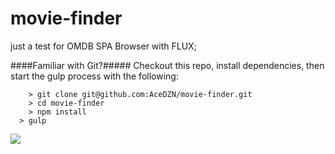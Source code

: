 # movie-finder
just a test for OMDB SPA Browser with FLUX;

####Familiar with Git?#####
Checkout this repo, install dependencies, then start the gulp process with the following:

```
	> git clone git@github.com:AceDZN/movie-finder.git
	> cd movie-finder
	> npm install
  > gulp
```

<img src="http://www.acedzn.com/assets/img/icons/android-icon-57x57.png">
